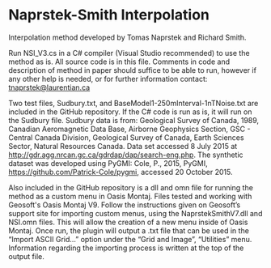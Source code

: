 # Naprstek-Smith Interpolation
Interpolation method developed by Tomas Naprstek and Richard Smith.

Run NSI_V3.cs in a C# compiler (Visual Studio recommended) to use the method as is. All source code is in this file. Comments in code and description of method in paper should suffice to be able to run, however if any other help is needed, or for further information contact: tnaprstek@laurentian.ca

Two test files, Sudbury.txt, and BaseModel1-250mInterval-1nTNoise.txt are included in the GitHub repository. If the C# code is run as is, it will run on the Sudbury file. Sudbury data is from: Geological Survey of Canada, 1989, Canadian Aeromagnetic Data Base, Airborne Geophysics Section, GSC - Central Canada Division, Geological Survey of Canada, Earth Sciences Sector, Natural Resources Canada. Data set accessed 8 July 2015 at http://gdr.agg.nrcan.gc.ca/gdrdap/dap/search-eng.php. The synthetic dataset was developed using PyGMI: Cole, P., 2015, PyGMI, https://github.com/Patrick-Cole/pygmi, accessed 20 October 2015.

Also included in the GitHub repository is a dll and omn file for running the method as a custom menu in Oasis Montaj. Files tested and working with Geosoft's Oasis Montaj V9. Follow the instructions given on Geosoft’s support site for importing custom menus, using the NaprstekSmithV7.dll and NSI.omn files. This will allow the creation of a new menu inside of Oasis Montaj. Once run, the plugin will output a .txt file that can be used in the “Import ASCII Grid…” option under the “Grid and Image”, “Utilities” menu. Information regarding the importing process is written at the top of the output file.
